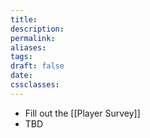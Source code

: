 ```yaml
---
title: 
description: 
permalink: 
aliases: 
tags: 
draft: false
date: 
cssclasses:
---
```

- Fill out the [[Player Survey]] 
- TBD